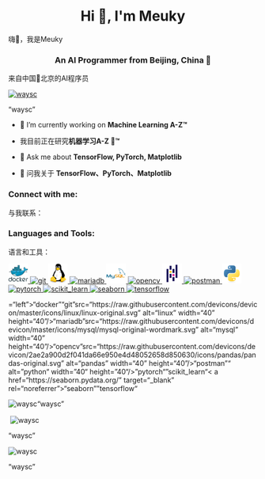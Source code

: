 <h1 align="center">Hi 👋, I'm Meuky</h1>
嗨👋，我是Meuky

<h3 align="center">An AI Programmer from Beijing, China 👋</h3>
来自中国👋北京的AI程序员


<p align="left"> <a href="https://github.com/ryo-ma/github-profile-trophy"><img src="https://github-profile-trophy.vercel.app/?username=waysc" alt="waysc" /></a> </p>
“waysc”



- 🔭 I’m currently working on **Machine Learning A-Z™**
- 我目前正在研究**机器学习A-Z 🔭™**

- 💬 Ask me about **TensorFlow, PyTorch, Matplotlib**
- 💬 问我关于 **TensorFlow、PyTorch、Matplotlib**

<h3 align="left">Connect with me:</h3>
与我联系：

<p align="left"> 

</p> 

<h3 align="left">Languages and Tools:</h3>
语言和工具：

<p align="left"> <a href="https://www.docker.com/" target="_blank" rel="noreferrer"> <img src="https://raw.githubusercontent.com/devicons/devicon/master/icons/docker/docker-original-wordmark.svg" alt="docker" width="40" height="40"/> </a> <a href="https://git-scm.com/" target="_blank" rel="noreferrer"> <img src="https://www.vectorlogo.zone/logos/git-scm/git-scm-icon.svg" alt="git" width="40" height="40"/> </a> <a href="https://www.linux.org/" target="_blank" rel="noreferrer"> <img src="https://raw.githubusercontent.com/devicons/devicon/master/icons/linux/linux-original.svg" alt="linux" width="40" height="40"/> </a> <a href="https://mariadb.org/" target="_blank" rel="noreferrer"> <img src="https://www.vectorlogo.zone/logos/mariadb/mariadb-icon.svg" alt="mariadb" width="40" height="40"/> </a> <a href="https://www.mysql.com/" target="_blank" rel="noreferrer"> <img src="https://raw.githubusercontent.com/devicons/devicon/master/icons/mysql/mysql-original-wordmark.svg" alt="mysql" width="40" height="40"/> </a> <a href="https://opencv.org/" target="_blank" rel="noreferrer"> <img src="https://www.vectorlogo.zone/logos/opencv/opencv-icon.svg" alt="opencv" width="40" height="40"/> </a> <a href="https://pandas.pydata.org/" target="_blank" rel="noreferrer"> <img src="https://raw.githubusercontent.com/devicons/devicon/2ae2a900d2f041da66e950e4d48052658d850630/icons/pandas/pandas-original.svg" alt="pandas" width="40" height="40"/> </a> <a href="https://postman.com" target="_blank" rel="noreferrer"> <img src="https://www.vectorlogo.zone/logos/getpostman/getpostman-icon.svg" alt="postman" width="40" height="40"/> </a> <a href="https://www.python.org" target="_blank" rel="noreferrer"> <img src="https://raw.githubusercontent.com/devicons/devicon/master/icons/python/python-original.svg" alt="python" width="40" height="40"/> </a> <a href="https://pytorch.org/" target="_blank" rel="noreferrer"> <img src="https://www.vectorlogo.zone/logos/pytorch/pytorch-icon.svg" alt="pytorch" width="40" height="40"/> </a> <a href="https://scikit-learn.org/" target="_blank" rel="noreferrer"> <img src="https://upload.wikimedia.org/wikipedia/commons/0/05/Scikit_learn_logo_small.svg" alt="scikit_learn" width="40" height="40"/> </a> <a href="https://seaborn.pydata.org/" target="_blank" rel="noreferrer"> <img src="https://seaborn.pydata.org/_images/logo-mark-lightbg.svg" alt="seaborn" width="40" height="40"/> </a> <a href="https://www.tensorflow.org" target="_blank" rel="noreferrer"> <img src="https://www.vectorlogo.zone/logos/tensorflow/tensorflow-icon.svg" alt="tensorflow" width="40" height="40"/> </a> </p>
=“left”>“docker”“git”src=“https://raw.githubusercontent.com/devicons/devicon/master/icons/linux/linux-original.svg” alt=“linux” width=“40” height=“40”/>“mariadb”src=“https://raw.githubusercontent.com/devicons/devicon/master/icons/mysql/mysql-original-wordmark.svg” alt=“mysql” width=“40” height=“40”/>“opencv”src=“https://raw.githubusercontent.com/devicons/devicon/2ae2a900d2f041da66e950e4d48052658d850630/icons/pandas/pandas-original.svg” alt=“pandas” width=“40” height=“40”/>“postman”“ alt=”python“ width=”40“ height=”40“/>”pytorch“”scikit_learn“< a href=“https://seaborn.pydata.org/” target=“_blank” rel=“noreferrer”>“seaborn””tensorflow“



<p><img align="left" src="https://github-readme-stats.vercel.app/api/top-langs?username=waysc&show_icons=true&locale=en&layout=compact" alt="waysc" /></p>
“waysc”



<p>&nbsp;<img align="center" src="https://github-readme-stats.vercel.app/api?username=waysc&show_icons=true&locale=en" alt="waysc" /></p>
 “waysc”



<p><img align="center" src="https://github-readme-streak-stats.herokuapp.com/?user=waysc&" alt="waysc" /></p>
“waysc”


